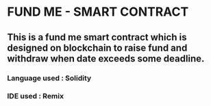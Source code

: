 # FUND ME - SMART CONTRACT 
## This is a fund me smart contract which is designed on blockchain to raise fund and withdraw when date exceeds some deadline.
### Language used : Solidity
### IDE used : Remix
